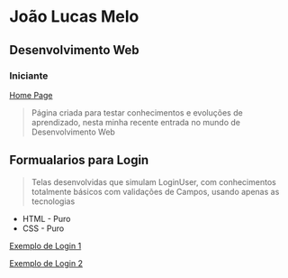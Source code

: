 # João Lucas Melo

## Desenvolvimento Web
### Iniciante

<a href="https://joaolucastecnology.github.io/webfy/home-page/home.html" target="_blank">Home Page</a>

> Página criada para testar conhecimentos e evoluções de aprendizado, nesta minha recente entrada no mundo de Desenvolvimento Web

## Formualarios para Login

> Telas desenvolvidas que simulam LoginUser, com conhecimentos totalmente básicos com validações de Campos, usando apenas as tecnologias

* HTML - Puro
* CSS - Puro

<a href="https://joaolucastecnology.github.io/webfy/login-form/modern-form/login.html" target="_blank">Exemplo de Login 1</a>

<a href="https://joaolucastecnology.github.io/webfy/login-form/modern-forn2/login.html" target="_blank">Exemplo de Login 2</a>
